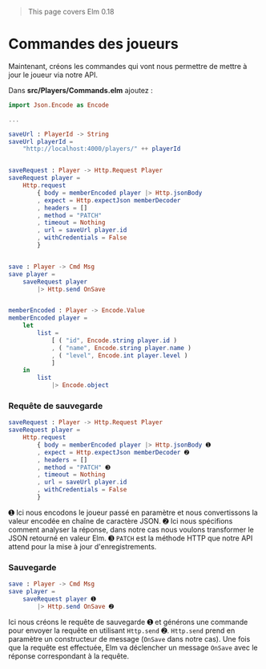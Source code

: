 > This page covers Elm 0.18

# Commandes des joueurs

Maintenant, créons les commandes qui vont nous permettre de mettre à jour le joueur via notre API.

Dans __src/Players/Commands.elm__ ajoutez :

```elm
import Json.Encode as Encode

...

saveUrl : PlayerId -> String
saveUrl playerId =
    "http://localhost:4000/players/" ++ playerId


saveRequest : Player -> Http.Request Player
saveRequest player =
    Http.request
        { body = memberEncoded player |> Http.jsonBody
        , expect = Http.expectJson memberDecoder
        , headers = []
        , method = "PATCH"
        , timeout = Nothing
        , url = saveUrl player.id
        , withCredentials = False
        }


save : Player -> Cmd Msg
save player =
    saveRequest player
        |> Http.send OnSave


memberEncoded : Player -> Encode.Value
memberEncoded player =
    let
        list =
            [ ( "id", Encode.string player.id )
            , ( "name", Encode.string player.name )
            , ( "level", Encode.int player.level )
            ]
    in
        list
            |> Encode.object
```

### Requête de sauvegarde

```elm
saveRequest : Player -> Http.Request Player
saveRequest player =
    Http.request
        { body = memberEncoded player |> Http.jsonBody ➊
        , expect = Http.expectJson memberDecoder ➋
        , headers = []
        , method = "PATCH" ➌
        , timeout = Nothing
        , url = saveUrl player.id
        , withCredentials = False
        }
```

➊ Ici nous encodons le joueur passé en paramètre et nous convertissons la valeur encodée en chaîne de caractère JSON.
➋ Ici nous spécifions comment analyser la réponse, dans notre cas nous voulons transformer le JSON retourné en valeur Elm.
➌ `PATCH` est la méthode HTTP que notre API attend pour la mise à jour d'enregistrements.

### Sauvegarde

```elm
save : Player -> Cmd Msg
save player =
    saveRequest player ➊
        |> Http.send OnSave ➋
```

Ici nous créons le requête de sauvegarde ➊ et générons une commande pour envoyer la requête en utilisant `Http.send` ➋. 
`Http.send` prend en paramètre un constructeur de message (`OnSave` dans notre cas). Une fois que la requête est effectuée, Elm va déclencher un message `OnSave` avec le réponse correspondant à la requête.
